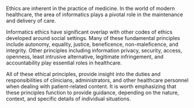 Ethics are inherent in the practice of medicine. In the world of modern healthcare, the area of informatics plays a pivotal role in the maintenance and delivery of care.

Informatics ethics have significant overlap with other codes of ethics developed around social settings. Many of these fundamental principles include autonomy, equality, justice, beneficence, non-maleficence, and integrity. Other principles including information privacy, security, access, openness, least intrusive alternative, legitimate infringement, and accountability play essential roles in healthcare.

All of these ethical principles, provide insight into the duties and responsibilities of clinicians, administrators, and other healthcare personnel when dealing with patient-related content. It is worth emphasizing that these principles function to provide guidance, depending on the nature, context, and specific details of individual situations.